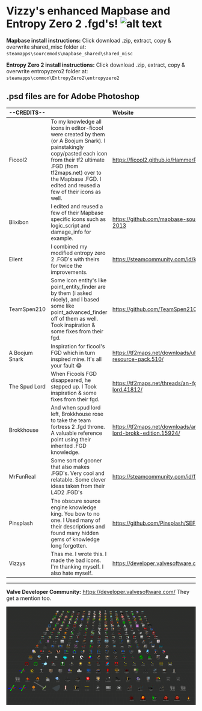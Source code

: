 # Vizzy's enhanced Mapbase and Entropy Zero 2 .fgd's! ![alt text](https://cdn.discordapp.com/emojis/860206945943158844.gif?size=32&quality=lossless) 

**Mapbase install instructions:** Click download .zip, extract, copy & overwrite shared_misc folder at:
`steamapps\sourcemods\mapbase_shared\shared_misc`

**Entropy Zero 2 install instructions:** Click download .zip, extract, copy & overwrite entropyzero2 folder at:
`steamapps\common\EntropyZero2\entropyzero2`

.psd files are for Adobe Photoshop
----

| --CREDITS-- |  | Website |
|:----|------|:-------|
| Ficool2 | To my knowledge all icons in editor-ficool were created by them (or A Boojum Snark). I painstakingly copy/pasted each icon from their tf2 ultimate .FGD (from tf2maps.net) over to the Mapbase .FGD. I edited and reused a few of their icons as well.| https://ficool2.github.io/HammerPlusPlus-Website/ |
| Blixibon | I edited and reused a few of their Mapbase specific icons such as logic_script and damage_info for example. | https://github.com/mapbase-source/source-sdk-2013 |
| Ellent | I combined my modified entropy zero 2 .FGD's with theirs for twice the improvements. | https://steamcommunity.com/id/koishis_mr_hat |
| TeamSpen210 | Some icon entity's like point_entity_finder are by them (i asked nicely), and I based some like point_advanced_finder off of them as well. Took inspiration & some fixes from their fgd.| https://github.com/TeamSpen210 |
| A Boojum Snark | Inspiration for ficool's FGD which in turn inspired mine. It's all your fault 😂 | https://tf2maps.net/downloads/ultimate-mapping-resource-pack.510/ |
| The Spud Lord | When Ficools FGD disappeared, he stepped up. I Took inspiration & some fixes from their fgd. | https://tf2maps.net/threads/an-fgd-fit-for-a-lord.41812/ |
| Brokkhouse | And when spud lord left, Brokkhouse rose to take the team fortress 2 .fgd throne. A valuable reference point using their inherited .FGD knowledge. | https://tf2maps.net/downloads/an-fgd-fit-for-a-lord-brokk-edition.15924/ |
| MrFunReal | Some sort of gooner that also makes .FGD's. Very cool and relatable. Some clever ideas taken from their L4D2 .FGD's | https://steamcommunity.com/id/funreal (nsfw) |
| Pinsplash | The obscure source engine knowledge king. You bow to no one. I Used many of their descriptions and found many hidden gems of knowledge long forgotten. | https://github.com/Pinsplash/SEFGD |
| Vizzys | Thas me. I wrote this. I made the bad icons. I'm thanking myself. I also hate myself. | https://developer.valvesoftware.com/wiki/User:Vizzys |
----
**Valve Developer Community:** 
https://developer.valvesoftware.com/
They get a mention too.

![preview](preview.png)
